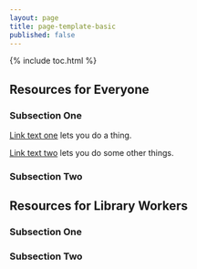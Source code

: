 ```yaml
---  
layout: page  
title: page-template-basic  
published: false  
---  
```


{% include toc.html %}  

## Resources for Everyone  

### Subsection One  

[Link text one](http://www.example.com) lets you do a thing.  

[Link text two](http://www.example.com) lets you do some other things.  

### Subsection Two  

## Resources for Library Workers  

### Subsection One  

### Subsection Two  

